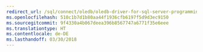 ```yaml
---
redirect_url: /sql/connect/oledb/oledb-driver-for-sql-server-programming
ms.openlocfilehash: 510c1b7d1b80aa44f1936cfb6197f5d9d3ec9150
ms.sourcegitcommit: 9f4330a4b067deea396b8567747a6771f35e6eee
ms.translationtype: HT
ms.contentlocale: de-DE
ms.lasthandoff: 03/30/2018
---
```


